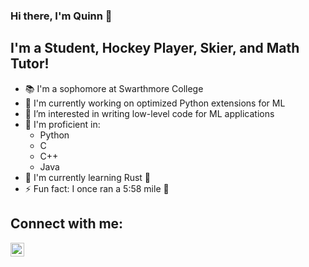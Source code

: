 ### Hi there, I'm Quinn 👋

## I'm a Student, Hockey Player, Skier, and Math Tutor!
- 📚 I'm a sophomore at Swarthmore College
- 🔭 I'm currently working on optimized Python extensions for ML
- 🤔 I’m interested in writing low-level code for ML applications
- 💪 I'm proficient in:
    - Python
    - C
    - C++
    - Java
- 🌱 I'm currently learning Rust 🦀
- ⚡ Fun fact: I once ran a 5:58 mile 🏃

## Connect with me:
[<img align="left" alt="LinkedIn" width="22px" src="https://cdm.jsdelivr.net/npm/simple-icons@v3/incons/linkedin.svg">][linkedin]

<!-- 
- Twitter: https://twitter.com/QnnOkabayashi
- LinkedIn: https://www.linkedin.com/in/quinn-okabayashi-453535179/
- Email: qokabay1@swarthmore.edu -->

[linkedin]: https://www.linkedin.com/in/quinn-okabayashi-453535179/